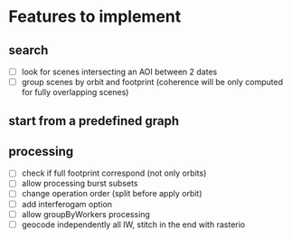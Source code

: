 # Features to implement

## search
- [ ] look for scenes intersecting an AOI between 2 dates
- [ ] group scenes by orbit and footprint (coherence will be only computed for fully overlapping scenes)

## start from a predefined graph

## processing
- [ ] check if full footprint correspond (not only orbits)
- [ ] allow processing burst subsets
- [ ] change operation order (split before apply orbit)
- [ ] add interferogam option
- [ ] allow groupByWorkers processing
- [ ] geocode independently all IW, stitch in the end with rasterio
